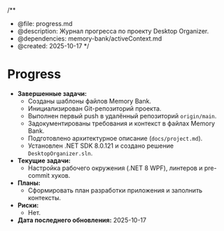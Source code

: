 /**
 * @file: progress.md
 * @description: Журнал прогресса по проекту Desktop Organizer.
 * @dependencies: memory-bank/activeContext.md
 * @created: 2025-10-17
 */

# Progress

- **Завершенные задачи:**
  - Созданы шаблоны файлов Memory Bank.
  - Инициализирован Git-репозиторий проекта.
  - Выполнен первый push в удалённый репозиторий `origin/main`.
  - Задокументированы требования и контекст в файлах Memory Bank.
  - Подготовлено архитектурное описание (`docs/project.md`).
  - Установлен .NET SDK 8.0.121 и создано решение `DesktopOrganizer.sln`.
- **Текущие задачи:**
  - Настройка рабочего окружения (.NET 8 WPF), линтеров и pre-commit хуков.
- **Планы:**
  - Сформировать план разработки приложения и заполнить контексты.
- **Риски:**
  - Нет.
- **Дата последнего обновления:** 2025-10-17
